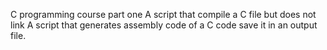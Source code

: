C programming course part one
A script that compile a C file but does not link
A script that generates assembly code of a C code save it in an output file.
